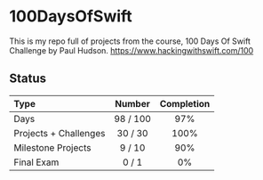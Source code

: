 # 100DaysOfSwift

This is my repo full of projects from the course, 100 Days Of Swift Challenge by Paul Hudson.
https://www.hackingwithswift.com/100

## Status

Type               | Number  | Completion
:---               |  :---:  |   :---:
Days           |  98 / 100 | 97%
Projects + Challenges |  30 / 30 | 100%
Milestone Projects |  9 / 10 | 90%
Final Exam         |  0 / 1  | 0%

